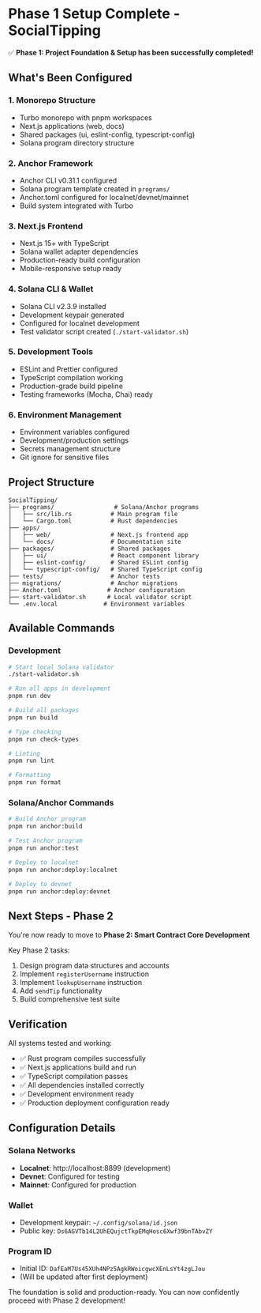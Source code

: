 # Phase 1 Setup Complete - SocialTipping

✅ **Phase 1: Project Foundation & Setup has been successfully completed!**

## What's Been Configured

### 1. Monorepo Structure
- Turbo monorepo with pnpm workspaces
- Next.js applications (web, docs)
- Shared packages (ui, eslint-config, typescript-config)
- Solana program directory structure

### 2. Anchor Framework
- Anchor CLI v0.31.1 configured
- Solana program template created in `programs/`
- Anchor.toml configured for localnet/devnet/mainnet
- Build system integrated with Turbo

### 3. Next.js Frontend
- Next.js 15+ with TypeScript
- Solana wallet adapter dependencies
- Production-ready build configuration
- Mobile-responsive setup ready

### 4. Solana CLI & Wallet
- Solana CLI v2.3.9 installed
- Development keypair generated
- Configured for localnet development
- Test validator script created (`./start-validator.sh`)

### 5. Development Tools
- ESLint and Prettier configured
- TypeScript compilation working
- Production-grade build pipeline
- Testing frameworks (Mocha, Chai) ready

### 6. Environment Management
- Environment variables configured
- Development/production settings
- Secrets management structure
- Git ignore for sensitive files

## Project Structure
```
SocialTipping/
├── programs/                 # Solana/Anchor programs
│   ├── src/lib.rs           # Main program file
│   └── Cargo.toml           # Rust dependencies
├── apps/
│   ├── web/                 # Next.js frontend app
│   └── docs/                # Documentation site
├── packages/                # Shared packages
│   ├── ui/                  # React component library
│   ├── eslint-config/       # Shared ESLint config
│   └── typescript-config/   # Shared TypeScript config
├── tests/                   # Anchor tests
├── migrations/              # Anchor migrations
├── Anchor.toml             # Anchor configuration
├── start-validator.sh      # Local validator script
└── .env.local             # Environment variables
```

## Available Commands

### Development
```bash
# Start local Solana validator
./start-validator.sh

# Run all apps in development
pnpm run dev

# Build all packages
pnpm run build

# Type checking
pnpm run check-types

# Linting
pnpm run lint

# Formatting
pnpm run format
```

### Solana/Anchor Commands
```bash
# Build Anchor program
pnpm run anchor:build

# Test Anchor program
pnpm run anchor:test

# Deploy to localnet
pnpm run anchor:deploy:localnet

# Deploy to devnet
pnpm run anchor:deploy:devnet
```

## Next Steps - Phase 2

You're now ready to move to **Phase 2: Smart Contract Core Development**

Key Phase 2 tasks:
1. Design program data structures and accounts
2. Implement `registerUsername` instruction
3. Implement `lookupUsername` instruction
4. Add `sendTip` functionality
5. Build comprehensive test suite

## Verification

All systems tested and working:
- ✅ Rust program compiles successfully
- ✅ Next.js applications build and run
- ✅ TypeScript compilation passes
- ✅ All dependencies installed correctly
- ✅ Development environment ready
- ✅ Production deployment configuration ready

## Configuration Details

### Solana Networks
- **Localnet**: http://localhost:8899 (development)
- **Devnet**: Configured for testing
- **Mainnet**: Configured for production

### Wallet
- Development keypair: `~/.config/solana/id.json`
- Public key: `Ds6AGVTb14L2UhEQujctTkpEMqHosc6Xwf39bnTAbvZY`

### Program ID
- Initial ID: `DafEaM7Us45XUh4NPz5AgkRWoicgwcXEnLsYt4zgLJou`
- (Will be updated after first deployment)

The foundation is solid and production-ready. You can now confidently proceed with Phase 2 development!